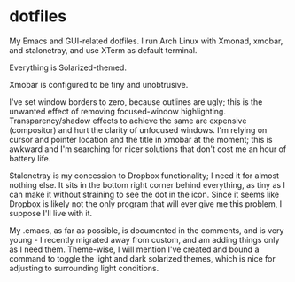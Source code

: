 # dotfiles
My Emacs and GUI-related dotfiles. I run Arch Linux with Xmonad, xmobar, and stalonetray, and use XTerm as default terminal.

Everything is Solarized-themed.

Xmobar is configured to be tiny and unobtrusive. 

I've set window borders to zero, because outlines are ugly; this is the unwanted effect of removing focused-window highlighting. Transparency/shadow effects to achieve the same are expensive (compositor) and hurt the clarity of unfocused windows. I'm relying on cursor and pointer location and the title in xmobar at the moment; this is awkward and I'm searching for nicer solutions that don't cost me an hour of battery life.

Stalonetray is my concession to Dropbox functionality; I need it for almost nothing else. It sits in the bottom right corner behind everything, as tiny as I can make it without straining to see the dot in the icon. Since it seems like Dropbox is likely not the only program that will ever give me this problem, I suppose I'll live with it.

My .emacs, as far as possible, is documented in the comments, and is very young - I recently migrated away from custom, and am adding things only as I need them. Theme-wise, I will mention I've created and bound a command to toggle the light and dark solarized themes, which is nice for adjusting to surrounding light conditions.

